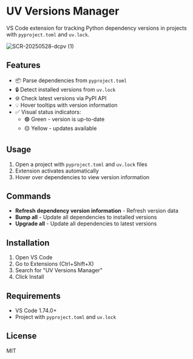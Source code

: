 # UV Versions Manager

VS Code extension for tracking Python dependency versions in projects with `pyproject.toml` and `uv.lock`.

<img alt="SCR-20250528-dcpv (1)" src="https://github.com/user-attachments/assets/0d13c360-6219-4537-bf1c-31dbf736364d" />

## Features

- 📦 Parse dependencies from `pyproject.toml`
- 🔒 Detect installed versions from `uv.lock`
- 🌐 Check latest versions via PyPI API
- 💡 Hover tooltips with version information
- ✅ Visual status indicators:
  - 🟢 Green - version is up-to-date
  - 🟡 Yellow - updates available

## Usage

1. Open a project with `pyproject.toml` and `uv.lock` files
2. Extension activates automatically
3. Hover over dependencies to view version information

## Commands

- **Refresh dependency version information** - Refresh version data
- **Bump all** - Update all dependencies to installed versions
- **Upgrade all** - Update all dependencies to latest versions

## Installation

1. Open VS Code
2. Go to Extensions (Ctrl+Shift+X)
3. Search for "UV Versions Manager"
4. Click Install

## Requirements

- VS Code 1.74.0+
- Project with `pyproject.toml` and `uv.lock`

## License

MIT 

